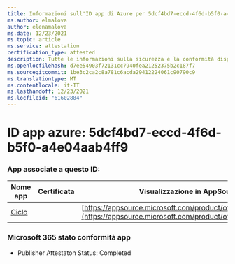 ```yaml
---
title: Informazioni sull'ID app di Azure per 5dcf4bd7-eccd-4f6d-b5f0-a4e04aab4ff9
ms.author: elmalova
author: elenamalova
ms.date: 12/23/2021
ms.topic: article
ms.service: attestation
certification_type: attested
description: Tutte le informazioni sulla sicurezza e la conformità disponibili per 5dcf4bd7-eccd-4f6d-b5f0-a4e04aab4ff9.
ms.openlocfilehash: d7ee54903f72131cc7940fea21252375b2c187f7
ms.sourcegitcommit: 1be3c2ca2c8a781c6acda29412224061c90790c9
ms.translationtype: MT
ms.contentlocale: it-IT
ms.lasthandoff: 12/23/2021
ms.locfileid: "61602884"
---
```

# <a name="azure-app-id-5dcf4bd7-eccd-4f6d-b5f0-a4e04aab4ff9"></a>ID app azure: 5dcf4bd7-eccd-4f6d-b5f0-a4e04aab4ff9


### <a name="apps-associated-with-this-id"></a>App associate a questo ID:
| **Nome app** | **Certificata** | **Visualizzazione in AppSource** |
|--------------|---------------|-----------------------|
| [Ciclo](https://docs.microsoft.com/microsoft-365-app-certification/forward/WA200003480) |  | [https://appsource.microsoft.com/product/office/WA200003480](https://appsource.microsoft.com/product/office/WA200003480) |

### <a name="microsoft-365-app-compliance-status"></a>Microsoft 365 stato conformità app
- Publisher Attestaton Status: Completed

